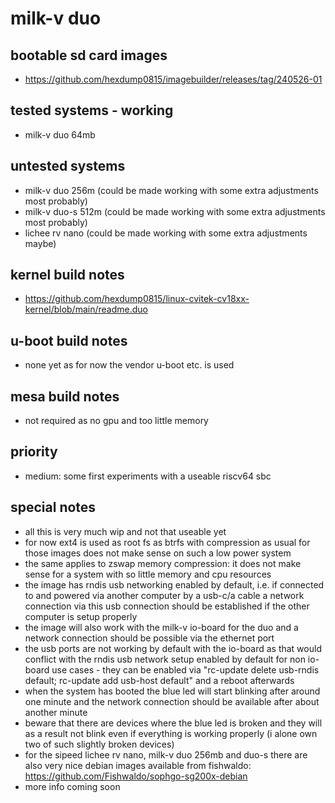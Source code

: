 # milk-v duo

## bootable sd card images

- https://github.com/hexdump0815/imagebuilder/releases/tag/240526-01

## tested systems - working

- milk-v duo 64mb

## untested systems

- milk-v duo 256m (could be made working with some extra adjustments most probably)
- milk-v duo-s 512m (could be made working with some extra adjustments most probably)
- lichee rv nano (could be made working with some extra adjustments maybe)

## kernel build notes

- https://github.com/hexdump0815/linux-cvitek-cv18xx-kernel/blob/main/readme.duo

## u-boot build notes

- none yet as for now the vendor u-boot etc. is used

## mesa build notes

- not required as no gpu and too little memory

## priority

- medium: some first experiments with a useable riscv64 sbc

## special notes

- all this is very much wip and not that useable yet
- for now ext4 is used as root fs as btrfs with compression as usual for those images does not make sense on such a low power system
- the same applies to zswap memory compression: it does not make sense for a system with so little memory and cpu resources
- the image has rndis usb networking enabled by default, i.e. if connected to and powered via another computer by a usb-c/a cable a network connection via this usb connection should be established if the other computer is setup properly
- the image will also work with the milk-v io-board for the duo and a network connection should be possible via the ethernet port
- the usb ports are not working by default with the io-board as that would conflict with the rndis usb network setup enabled by default for non io-board use cases - they can be enabled via "rc-update delete usb-rndis default; rc-update add usb-host default" and a reboot afterwards
- when the system has booted the blue led will start blinking after around one minute and the network connection should be available after about another minute
- beware that there are devices where the blue led is broken and they will as a result not blink even if everything is working properly (i alone own two of such slightly broken devices)
- for the sipeed lichee rv nano, milk-v duo 256mb and duo-s there are also very nice debian images available from fishwaldo: https://github.com/Fishwaldo/sophgo-sg200x-debian
- more info coming soon
